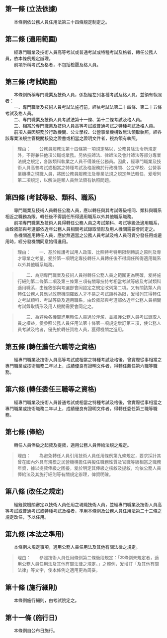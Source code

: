 第一條 (立法依據)
-----------------
　　本條例依公務人員任用法第三十四條規定制定之。  


第二條 (適用範圍)
-----------------
　　經專門職業及技術人員高等考試或普通考試或特種考試及格者，轉任公務人員，依本條例規定辦理。  
　　前項所稱考試及格者，不包括檢覈及格人員。  


第三條 (考試範圍)
-----------------
　　本條例所稱專門職業及技術人員，係指經左列各種考試及格人員，並領有執照者：  
　　一、專門職業及技術人員考試法施行前，經依考試法第二十四條、第二十五條考試及格人員。  
　　二、專門職業及技術人員考試法第十一條、第十二條考試及格人員。  
　　三、相當於專門職業及技術人員高等考試或普通考試之特種考試及格人員。  
　　前項人員因服務於行政機關、公立學校、公營事業機構致無法領取執照，經各該專業法規主管機關核發之證書或相當之證明文件者，視為領有執照。  
> 理由：　　公務員服務法第十四條第一項規定略以，公務員除法令所規定外，不得兼任他項公職或業務。另依技師法、律師法及會計師法等部分專業法規之規定，各該類科執業之人員不得兼任公務員。因此，經專門職業及技術人員高普考試或相當之特種考試及格服務於行政機關、公立學校、公營事業機構之現職人員，將因公務員服務法及專業法規之規定無法轉任，爰增列第二項規定，以解決是類人員無法領有執照問題。



第四條 (考試等級、類科、職系)
-----------------------------
　　專門職業及技術人員轉任公務人員，應以轉任與其考試等級相同、類科與職系相近之職務為限。轉任後不得調任所得適用職系以外其他職系職務。  
　　前項專門職業及技術人員得轉任公務人員之考試類科、考試等級及適用職系，由銓敘部與考選部依近年公務人員相關考試錄取情形及用人機關需要會同定之。  
　　各機關進用轉任人員，應於無適當之公務人員考試及格人員可資分發任用或遴用時，經分發機關同意始得進用。  
> 理由：　　一、基於維護考試用人政策、比照特考特用限制轉調之原則及專才專業之考量，爰於第一項明定專技轉任人員轉任後不得調任所得適用職系以外其他職系職務。

> 　　二、為期專門職業及技術人員得轉任公務人員之範圍更為明確，爰將施行細則第二條第二項及第三條第三項有關專技特考相當考試等級及考試類科適用職系，由銓敘部與考選部會同認定之規定改列第二項。又有關該類人員轉任公務人員應以政府機關羅致人才不易之考試類科為限，爰增列其得轉任之考試類科、考試等級及適用職系，由銓敘部與考選部依近年公務人員相關考試錄取情形及用人機關需要會同定之。

> 　　三、為避免各機關進用轉任人員過於浮濫，並維護公務人員考試錄取人員之權益，爰參照公務人員任用法第十條第一項規定增訂第三項，使公務人員考試及格者，優先於轉任資格人員，獲得機關之進用。



第五條 (轉任薦任六職等之資格)
-----------------------------
　　經專門職業及技術人員高等考試或相當之特種考試及格後，曾實際從事相當之專門職業或技術職務二年以上，成績優良有證明文件者，得轉任薦任第六職等職務。  


第六條 (轉任委任三職等之資格)
-----------------------------
　　經專門職業及技術人員普通考試或相當之特種考試及格後，曾實際從事相當之專門職業或技術職務二年以上，成績優良有證明文件者，得轉任委任第三職等職務。  


第七條 (俸給)
-------------
　　轉任人員俸級之起敘及提敘，適用公務人員俸給法規之規定。  
> 理由：　　為避免轉任人員引用技術人員任用條例第九條規定，要求採計其曾在國內外具有規模之民營機構擔任與擬任職務性質及官職等級相當之職務年資，據以提敘俸級之困擾，爰於明定其俸級之核敘及提敘，均依公務人員俸給法及其施行細則等有關規定辦理，俾資明確。



第八條 (改任之規定)
-------------------
　　經銓敘機關審定以技術人員任用之現職技術人員，並經專門職業及技術人員高等考試或普通考試或特種考試及格者，準用本條例及公務人員任用法第二十三條之規定改任，予以任用。  


第九條 (本法之準用)
-------------------
　　本條例未規定事項，適用公務人員任用法及其他有關法律之規定。  
> 理由：　　參照技術人員任用條例第二條後段規定：「本條例未規定者，適用公務人員任用法及其他有關法律之規定。」之體例，爰增訂「及其他有關法律」等文字，使本條例之適用更為周妥。



第十條 (施行細則)
-----------------
　　本條例施行細則，由考試院定之。  


第十一條 (施行日)
-----------------
　　本條例自公布日施行。